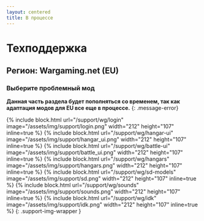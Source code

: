 ```yaml
---
layout: centered
title: В процессе
---
```


# Техподдержка

## Регион: Wargaming.net (EU)

### Выберите проблемный мод

**Данная часть раздела будет пополняться со временем, так как адаптация модов для EU все еще в процессе.**
{: .message-error}

{% include block.html url="/support/wg/login" image="/assets/img/support/login.png" width="212" height="107" inline=true %}
{% include block.html url="/support/wg/hangar-ui" image="/assets/img/support/hangar_ui.png" width="212" height="107" inline=true %}
{% include block.html url="/support/wg/battle-ui" image="/assets/img/support/battle_ui.png" width="212" height="107" inline=true %}
{% include block.html url="/support/wg/hangars" image="/assets/img/support/hangars.png" width="212" height="107" inline=true %}
{% include block.html url="/support/wg/sd-models" image="/assets/img/support/sd.png" width="212" height="107" inline=true %}
{% include block.html url="/support/wg/sounds" image="/assets/img/support/sounds.png" width="212" height="107" inline=true %}
{% include block.html url="/support/wg/idk" image="/assets/img/support/idk.png" width="212" height="107" inline=true %}
{: .support-img-wrapper }

